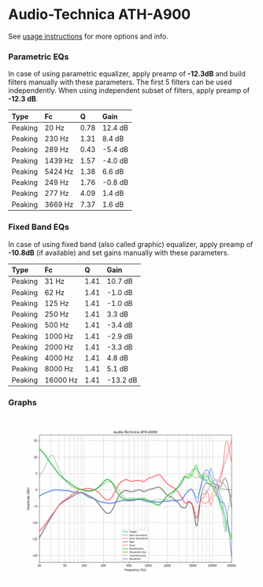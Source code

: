 # Audio-Technica ATH-A900
See [usage instructions](https://github.com/jaakkopasanen/AutoEq#usage) for more options and info.

### Parametric EQs
In case of using parametric equalizer, apply preamp of **-12.3dB** and build filters manually
with these parameters. The first 5 filters can be used independently.
When using independent subset of filters, apply preamp of **-12.3 dB**.

| Type    | Fc      |    Q | Gain    |
|:--------|:--------|:-----|:--------|
| Peaking | 20 Hz   | 0.78 | 12.4 dB |
| Peaking | 230 Hz  | 1.31 | 8.4 dB  |
| Peaking | 289 Hz  | 0.43 | -5.4 dB |
| Peaking | 1439 Hz | 1.57 | -4.0 dB |
| Peaking | 5424 Hz | 1.38 | 6.6 dB  |
| Peaking | 249 Hz  | 1.76 | -0.8 dB |
| Peaking | 277 Hz  | 4.09 | 1.4 dB  |
| Peaking | 3669 Hz | 7.37 | 1.6 dB  |

### Fixed Band EQs
In case of using fixed band (also called graphic) equalizer, apply preamp of **-10.8dB**
(if available) and set gains manually with these parameters.

| Type    | Fc       |    Q | Gain     |
|:--------|:---------|:-----|:---------|
| Peaking | 31 Hz    | 1.41 | 10.7 dB  |
| Peaking | 62 Hz    | 1.41 | -1.0 dB  |
| Peaking | 125 Hz   | 1.41 | -1.0 dB  |
| Peaking | 250 Hz   | 1.41 | 3.3 dB   |
| Peaking | 500 Hz   | 1.41 | -3.4 dB  |
| Peaking | 1000 Hz  | 1.41 | -2.9 dB  |
| Peaking | 2000 Hz  | 1.41 | -3.3 dB  |
| Peaking | 4000 Hz  | 1.41 | 4.8 dB   |
| Peaking | 8000 Hz  | 1.41 | 5.1 dB   |
| Peaking | 16000 Hz | 1.41 | -13.2 dB |

### Graphs
![](./Audio-Technica%20ATH-A900.png)